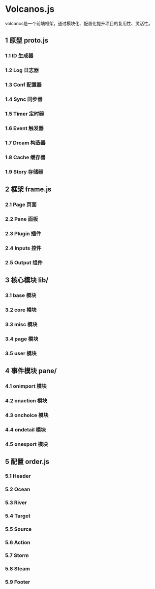 # Volcanos.js

volcanos是一个前端框架，通过模块化、配置化提升项目的复用性、灵活性。

## 1 原型 proto.js
### 1.1 ID 生成器
### 1.2 Log 日志器
### 1.3 Conf 配置器
### 1.4 Sync 同步器
### 1.5 Timer 定时器
### 1.6 Event 触发器
### 1.7 Dream 构造器
### 1.8 Cache 缓存器
### 1.9 Story 存储器

## 2 框架 frame.js
### 2.1 Page 页面
### 2.2 Pane 面板
### 2.3 Plugin 插件
### 2.4 Inputs 控件
### 2.5 Output 组件

## 3 核心模块 lib/
### 3.1 base 模块
### 3.2 core 模块
### 3.3 misc 模块
### 3.4 page 模块
### 3.5 user 模块

## 4 事件模块 pane/
### 4.1 onimport 模块
### 4.2 onaction 模块
### 4.3 onchoice 模块
### 4.4 ondetail 模块
### 4.5 onexport 模块

## 5 配置 order.js
### 5.1 Header
### 5.2 Ocean
### 5.3 River
### 5.4 Target
### 5.5 Source
### 5.6 Action
### 5.7 Storm
### 5.8 Steam
### 5.9 Footer
